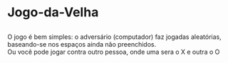 # Jogo-da-Velha
##
O jogo é bem simples: o adversário (computador) faz jogadas aleatórias, baseando-se nos espaços ainda não preenchidos.
<br>
Ou você pode jogar contra outro pessoa, onde uma sera o X e outra o O
